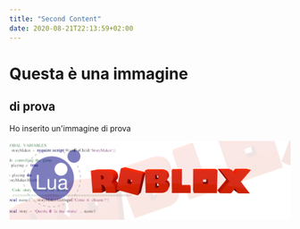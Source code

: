 ```yaml
---
title: "Second Content"
date: 2020-08-21T22:13:59+02:00
---
```


# Questa è una immagine

## di prova

Ho inserito un'immagine di prova

![immagine](images/logoYTsfondo.png)